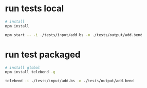 # run tests local
```bash
# install
npm install

npm start -- -i ./tests/input/add.bs -o ./tests/output/add.bend
```

# run test packaged
```bash
# install global
npm install telebend -g

telebend -i ./tests/input/add.bs -o ./tests/output/add.bend
```